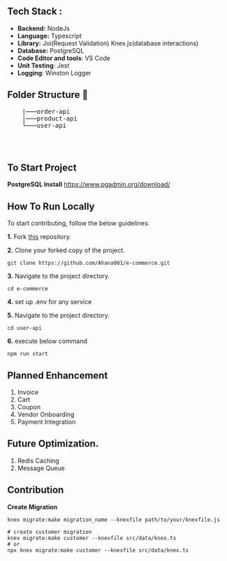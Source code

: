 ## Tech Stack :

- **Backend:** NodeJs
- **Language:** Typescript
- **Library:** Joi(Request Validation) Knex.js(database interactions)
- **Database:** PostgreSQL
- **Code Editor and tools**: VS Code
- **Unit Testing**: Jest
- **Logging**: Winston Logger

## Folder Structure 📒

<pre>
    |───order-api
    |───product-api
    └───user-api
  
</pre>
  <br />

## To Start Project

**PostgreSQL Install**
https://www.pgadmin.org/download/

## How To Run Locally

To start contributing, follow the below guidelines:

**1.** Fork [this](https://github.com/Ahana001/e-commerce.git) repository.

**2.** Clone your forked copy of the project.

```
git clone https://github.com/Ahana001/e-commerce.git
```

**3.** Navigate to the project directory.

```
cd e-commerce
```

**4.** set up .env for any service

**5.** Navigate to the project directory.

```
cd user-api
```

**6.** execute below command

```
npm run start
```

## Planned Enhancement

1. Invoice
2. Cart
3. Coupon
4. Vendor Onboarding
5. Payment Integration

## Future Optimization.

1. Redis Caching
2. Message Queue

## Contribution

**Create Migration**

```
knex migrate:make migration_name --knexfile path/to/your/knexfile.js

# create customer migration
knex migrate:make customer --knexfile src/data/knex.ts
# or
npx knex migrate:make customer --knexfile src/data/knex.ts
```
